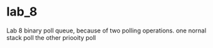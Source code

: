 # lab_8
Lab 8 binary poll queue, because of two polling operations.
one nornal stack poll
the other priooity poll
